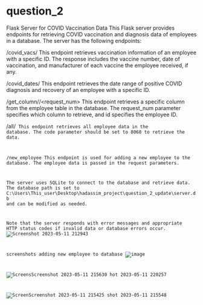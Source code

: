 # question_2

Flask Server for COVID Vaccination Data
This Flask server provides endpoints for retrieving COVID vaccination and diagnosis data of employees in a database. The server has the following endpoints:

/covid_vacs/<id>
This endpoint retrieves vaccination information of an employee with a specific ID. The response includes the vaccine number, date of vaccination, and manufacturer of each vaccine the employee received, if any.

/covid_dates/<id>
This endpoint retrieves the date range of positive COVID diagnosis and recovery of an employee with a specific ID.

/get_column/<id>/<request_num>
This endpoint retrieves a specific column from the employee table in the database. The request_num parameter specifies which column to retrieve, and id specifies the employee ID.

/all/<code>
This endpoint retrieves all employee data in the database. The code parameter should be set to 8068 to retrieve the data.

/new_employee
This endpoint is used for adding a new employee to the database. The employee data is passed in the request parameters.

The server uses SQLite to connect to the database and retrieve data. The database path is set to C:\Users\This_user\Desktop\hadassim_project\question_2_update\server.db and can be modified as needed.

Note that the server responds with error messages and appropriate HTTP status codes if invalid data or database errors occur.
  ![Screenshot 2023-05-11 212943](https://github.com/ChayaHenner/question_2/assets/132666389/e0a9a004-14c7-4567-a27e-d73e045bb76b)

  screenshots
  adding new employee to database
  ![image](https://github.com/ChayaHenner/question_2/assets/132666389/037aa11f-13c2-49f3-b27c-d85e208466db)
  
  ![Screens![Screenshot 2023-05-11 215630](https://github.com/ChayaHenner/question_2/assets/132666389/9f3bfa0e-1078-4f47-bb24-796a6bb5b64f)
hot 2023-05-11 220257](https://github.com/ChayaHenner/question_2/assets/132666389/3dafbd3b-0cfd-49e6-9206-0250d87d2d9e)

![Screen![Screenshot 2023-05-11 215425](https://github.com/ChayaHenner/question_2/assets/132666389/8fcb3df8-d69d-4250-8b7e-288efd41d208)
shot 2023-05-11 215548](https://github.com/ChayaHenner/question_2/assets/132666389/3315fd6b-3e97-4def-8da0-ecbc69791a7e)
